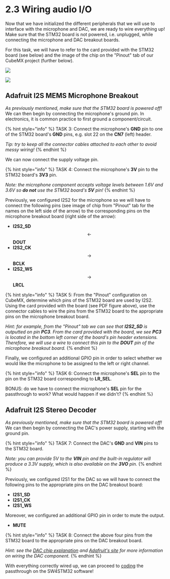 # 2.3 Wiring audio I/O

Now that we have initialized the different peripherals that we will use to interface with the microphone and DAC, we are ready to wire everything up! Make sure that the STM32 board is not powered, i.e. unplugged, while connecting the microphone and DAC breakout boards.

For this task, we will have to refer to the card provided with the STM32 board \(see below\) and the image of the chip on the "Pinout" tab of our CubeMX project \(further below\).

![](../.gitbook/assets/stm32f072_extensions.png)

![](../.gitbook/assets/pinout_tab.png)

## Adafruit I2S MEMS Microphone Breakout <a id="microphone"></a>

_As previously mentioned, make sure that the STM32 board is powered off!_ We can then begin by connecting the microphone's ground pin. In electronics, it is common practice to first ground a component/circuit.

{% hint style="info" %}
TASK 3: Connect the microphone's **GND** pin to one of the STM32 board's **GND** pins, e.g. slot 22 on the **CN7** \(left\) header.

_Tip: try to keep all the connector cables attached to each other to avoid messy wiring!_
{% endhint %}

We can now connect the supply voltage pin.

{% hint style="info" %}
TASK 4: Connect the microphone's **3V** pin to the STM32 board's **3V3** pin.

_Note: the microphone component accepts voltage levels between 1.6V and 3.6V so **do not** use the STM32 board's **5V** pin!_
{% endhint %}

Previously, we configured I2S2 for the microphone so we will have to connect the following pins \(see image of chip from "Pinout" tab for the names on the left side of the arrow\) to the corresponding pins on the microphone breakout board \(right side of the arrow\):

* **I2S2\_SD** $$\leftarrow$$ **DOUT**
* **I2S2\_CK** $$\rightarrow$$ **BCLK**
* **I2S2\_WS** $$\rightarrow$$ **LRCL**

{% hint style="info" %}
TASK 5: From the "Pinout" configuration on CubeMX, determine which pins of the STM32 board are used by I2S2. Using the card provided with the board \(see PDF figure above\), use the connector cables to wire the pins from the STM32 board to the appropriate pins on the microphone breakout board.

_Hint: for example, from the "Pinout" tab we can see that **I2S2\_SD** is outputted on pin **PC3**. From the card provided with the board, we see **PC3** is located in the bottom left corner of the board's pin header extensions. Therefore, we will use a wire to connect this pin to the **DOUT** pin of the microphone breakout board._
{% endhint %}

Finally, we configured an additional GPIO pin in order to select whether we would like the microphone to be assigned to the left or right channel.

{% hint style="info" %}
TASK 6: Connect the microphone's **SEL** pin to the pin on the STM32 board corresponding to **LR\_SEL**.

BONUS: do we have to connect the microphone's **SEL** pin for the passthrough to work? What would happen if we didn't?
{% endhint %}

## Adafruit I2S Stereo Decoder <a id="dac"></a>

_As previously mentioned, make sure that the STM32 board is powered off!_ We can then begin by connecting the DAC's power supply, starting with the ground pin.

{% hint style="info" %}
TASK 7: Connect the DAC's **GND** and **VIN** pins to the STM32 board.

_Note: you can provide 5V to the **VIN** pin and the built-in regulator will produce a 3.3V supply, which is also available on the **3VO** pin._
{% endhint %}

Previously, we configured I2S1 for the DAC so we will have to connect the following pins to the appropriate pins on the DAC breakout board:

* **I2S1\_SD**
* **I2S1\_CK**
* **I2S1\_WS**

Moreover, we configured an additional GPIO pin in order to mute the output.

* **MUTE**

{% hint style="info" %}
TASK 8: Connect the above four pins from the STM32 board to the appropriate pins on the DAC breakout board.

_Hint: see the_ [_DAC chip explanation_](audio-io/dac.md) _and_ [_Adafruit's site_](https://learn.adafruit.com/adafruit-i2s-stereo-decoder-uda1334a/pinouts) _for more information on wiring the DAC component._
{% endhint %}

With everything correctly wired up, we can proceed to [coding](coding.md) the passthrough on the SW4STM32 software!

